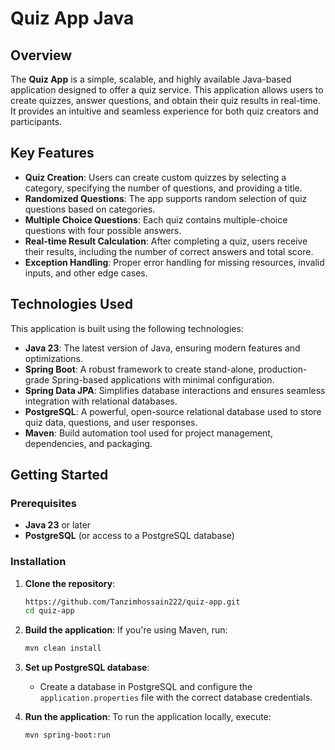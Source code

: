 
# Quiz App Java

## Overview
The **Quiz App** is a simple, scalable, and highly available Java-based application designed to offer a quiz service. This application allows users to create quizzes, answer questions, and obtain their quiz results in real-time. It provides an intuitive and seamless experience for both quiz creators and participants.

## Key Features
- **Quiz Creation**: Users can create custom quizzes by selecting a category, specifying the number of questions, and providing a title.
- **Randomized Questions**: The app supports random selection of quiz questions based on categories.
- **Multiple Choice Questions**: Each quiz contains multiple-choice questions with four possible answers.
- **Real-time Result Calculation**: After completing a quiz, users receive their results, including the number of correct answers and total score.
- **Exception Handling**: Proper error handling for missing resources, invalid inputs, and other edge cases.

## Technologies Used
This application is built using the following technologies:

- **Java 23**: The latest version of Java, ensuring modern features and optimizations.
- **Spring Boot**: A robust framework to create stand-alone, production-grade Spring-based applications with minimal configuration.
- **Spring Data JPA**: Simplifies database interactions and ensures seamless integration with relational databases.
- **PostgreSQL**: A powerful, open-source relational database used to store quiz data, questions, and user responses.
- **Maven**: Build automation tool used for project management, dependencies, and packaging.

## Getting Started

### Prerequisites
- **Java 23** or later
- **PostgreSQL** (or access to a PostgreSQL database)

### Installation

1. **Clone the repository**:
    ```bash
    https://github.com/Tanzimhossain222/quiz-app.git
    cd quiz-app
    ```

2. **Build the application**:
   If you're using Maven, run:
    ```bash
    mvn clean install
    ```

3. **Set up PostgreSQL database**:
   - Create a database in PostgreSQL and configure the `application.properties` file with the correct database credentials.

4. **Run the application**:
   To run the application locally, execute:
    ```bash
    mvn spring-boot:run
    ```

